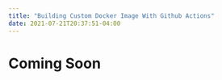 ```yaml
---
title: "Building Custom Docker Image With Github Actions"
date: 2021-07-21T20:37:51-04:00
---
```


# Coming Soon
